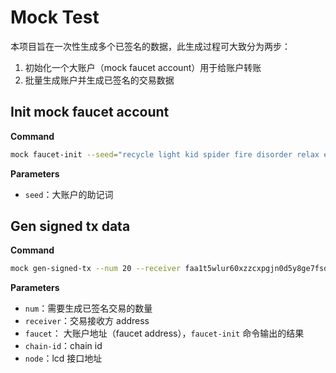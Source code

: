 # Mock Test

本项目旨在一次性生成多个已签名的数据，此生成过程可大致分为两步：

1. 初始化一个大账户（mock faucet account）用于给账户转账
2. 批量生成账户并生成已签名的交易数据

## Init mock faucet account

**Command**

```bash
mock faucet-init --seed="recycle light kid spider fire disorder relax end stool hip child leaf wild next veteran start theory pretty salt rich avocado card enact april"
```

**Parameters**

- `seed`：大账户的助记词

## Gen signed tx data

**Command**

```bash
mock gen-signed-tx --num 20 --receiver faa1t5wlur60xzzcxpgjn0d5y8ge7fsdmp7jejl7am --faucet faa1jyj90se9mel2smn3vr4u9gzg03acwuy8h44q3m --chain-id=rainbow-dev --node http://localhost:1317
```

**Parameters**

- `num`：需要生成已签名交易的数量
- `receiver`：交易接收方 address
- `faucet`： 大账户地址（faucet address），`faucet-init` 命令输出的结果
- `chain-id`：chain id
- `node`：lcd 接口地址